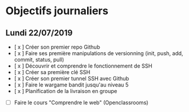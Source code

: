 # Objectifs journaliers

## Lundi 22/07/2019


* [ x ] Créer son premier repo Github
* [ x ] Faire ses première manipulations de versionning (init, push, add, commit, status, pull)
* [ x ] Découvrir et comprendre le fonctionnement de SSH
* [ x ] Créer sa première clé SSH
* [ x ] Créer son premier tunnel SSH avec Github
* [ x ] Faire le wargame bandit jusqu'au niveau 5 
* [ x ] Planification de la livraison en groupe
* [ ] Faire le cours "Comprendre le web" (Openclassrooms)
